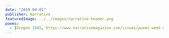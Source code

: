 ```yaml
---
date: "2019-04-01"
publisher: Narrative
featuredImage: ../../images/narrative-header.png
poems: 
  - [Oregon 1945, https://www.narrativemagazine.com/issues/poems-week-2017-2018/poem-week/oregon-1945-stella-wong]
---
```

